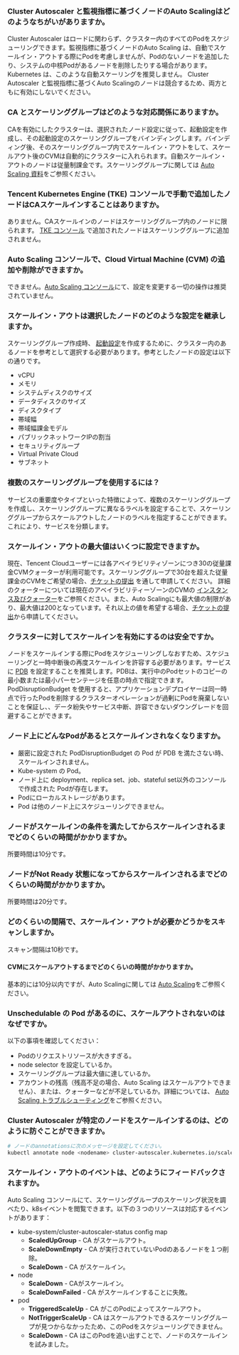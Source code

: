### Cluster Autoscaler と監視指標に基づくノードのAuto Scalingはどのようなちがいがありますか。

Cluster Autoscaler はロードに関わらず、クラスター内のすべてのPodをスケジューリングできます。監視指標に基づくノードのAuto Scaling は、自動でスケールイン・アウトする際にPodを考慮しませんが、Podのないノードを追加したり、システムの中核Podがあるノードを削除したりする場合があります。Kubernetes は、このような自動スケーリングを推奨しません。 Cluster Autoscaler と監視指標に基づくAuto Scalingのノードは競合するため、両方ともに有効にしないでください。

### CA とスケーリンググループはどのような対応関係にありますか。

CAを有効にしたクラスターは、選択されたノード設定に従って、起動設定を作成し、その起動設定のスケーリンググループをバインディングします。バインディング後、そのスケーリンググループ内でスケールイン・アウトをして、スケールアウト後のCVMは自動的にクラスターに入れられます。自動スケールイン・アウトのノードは従量制課金です。スケーリンググループに関しては [Auto Scaling 資料](https://intl.cloud.tencent.com/document/product/377)をご参照ください。

### Tencent Kubernetes Engine (TKE) コンソールで手動で追加したノードはCAスケールインすることはありますか。

ありません。CAスケールインのノードはスケーリンググループ内のノードに限られます。 [TKE コンソール](https://console.cloud.tencent.com/tke2) で追加されたノードはスケーリンググループに追加されません。

### Auto Scaling コンソールで、Cloud Virtual Machine (CVM) の追加や削除ができますか。

できません。[Auto Scaling コンソール](https://console.cloud.tencent.com/autoscaling)にて、設定を変更する一切の操作は推奨されていません。

### スケールイン・アウトは選択したノードのどのような設定を継承しますか。

スケーリンググループ作成時、 [起動設定](https://intl.cloud.tencent.com/document/product/377/8543)を作成するために、クラスター内のあるノードを参考として選択する必要があります。参考としたノードの設定は以下の通りです。
 - vCPU
 - メモリ
 - システムディスクのサイズ
 - データディスクのサイズ
 - ディスクタイプ
 - 帯域幅
 - 帯域幅課金モデル
 - パブリックネットワークIPの割当
 - セキュリティグループ
 - Virtual Private Cloud
 - サブネット

### 複数のスケーリンググループを使用するには？

サービスの重要度やタイプといった特徴によって、複数のスケーリンググループを作成し、スケーリンググループに異なるラベルを設定することで、スケーリンググループからスケールアウトしたノードのラベルを指定することができます。これにより、サービスを分類します。

### スケールイン・アウトの最大値はいくつに設定できますか。

現在、Tencent Cloudユーザーには各アベイラビリティゾーンにつき30の従量課金CVMクォーターが利用可能です。スケーリンググループで30台を超えた従量課金のCVMをご希望の場合、[チケットの提出](https://console.cloud.tencent.com/workorder/category) を通して申請してください。
詳細のクォーターについては現在のアベイラビリティーゾーンのCVMの [インスタンス及びクォーター](https://console.cloud.tencent.com/cvm/overview)をご参照ください。また、Auto Scalingにも最大値の制限があり、最大値は200となっています。それ以上の値を希望する場合、[チケットの提出](https://console.cloud.tencent.com/workorder/category)から申請してください。

### クラスターに対してスケールインを有効にするのは安全ですか。

ノードをスケールインする際にPodをスケジューリングしなおすため、スケジューリングと一時中断後の再度スケールインを許容する必要があります。サービスに [PDB](https://kubernetes.io/docs/tasks/run-application/configure-pdb/) を設定することを推奨します。PDBは、実行中のPodセットのコピーの最小数または最小パーセンテージを任意の時点で指定できます。PodDisruptionBudget を使用すると、アプリケーションデプロイヤーは同一時点で行ったPodを削除するクラスターオペレーションが過剰にPodを廃棄しないことを保証し、、データ紛失やサービス中断、許容できないダウングレードを回避することができます。

### ノード上にどんなPodがあるとスケールインされなくなりますか。

 - 厳密に設定された PodDisruptionBudget の Pod が PDB を満たさない時、スケールインされません。
 - Kube-system の Pod。
 - ノード上に deployment、replica set、job、stateful set以外のコンソールで作成された Podが存在します。
 - Podにローカルストレージがあります。
 - Pod は他のノード上にスケジューリングできません。

### ノードがスケールインの条件を満たしてからスケールインされるまでどのくらいの時間がかかりますか。

所要時間は10分です。

### ノードがNot Ready 状態になってからスケールインされるまでどのくらいの時間がかかりますか。

所要時間は20分です。

### どのくらいの間隔で、スケールイン・アウトが必要かどうかをスキャンしますか。

スキャン間隔は10秒です。

#### CVMにスケールアウトするまでどのくらいの時間がかかりますか。

基本的には10分以内ですが、Auto Scalingに関しては [Auto Scaling](https://intl.cloud.tencent.com/document/product/377)をご参照ください。

### Unschedulable の Pod があるのに、スケールアウトされないのはなぜですか。

以下の事項を確認してください：
- Podのリクエストリソースが大きすぎる。
- node selector を設定しているか。
- スケーリンググループは最大値に達しているか。
- アカウントの残高（残高不足の場合、Auto Scaling はスケールアウトできません）、または、クォーターなどが不足しているか。詳細については、 [Auto Scaling トラブルシューティング](https://intl.cloud.tencent.com/document/product/377/8626)をご参照ください。


### Cluster Autoscaler が特定のノードをスケールインするのは、どのように防ぐことができますか。

``` sh
# ノードのannotationsに次のメッセージを設定してください。
kubectl annotate node <nodename> cluster-autoscaler.kubernetes.io/scale-down-disabled=true
```


### スケールイン・アウトのイベントは、どのようにフィードバックされますか。

Auto Scaling コンソールにて、スケーリンググループのスケーリング状況を調べたり、k8sイベントを閲覧できます。以下の３つのリソースは対応するイベントがあります：
- kube-system/cluster-autoscaler-status config map
    - **ScaledUpGroup** - CA がスケールアウト。
    - **ScaleDownEmpty** - CA が実行されていないPodのあるノードを１つ削除。
    - **ScaleDown** - CA がスケールイン。
- node
    - **ScaleDown** - CAがスケールイン。
    - **ScaleDownFailed** - CA がスケールインすることに失敗。
- pod
    - **TriggeredScaleUp** - CA がこのPodによってスケールアウト。
    - **NotTriggerScaleUp** - CA はスケールアウトできるスケーリンググループが見つからなかったため、このPodをスケジューリングできません。
    - **ScaleDown** - CA はこのPodを追い出すことで、ノードのスケールインを試みました。


